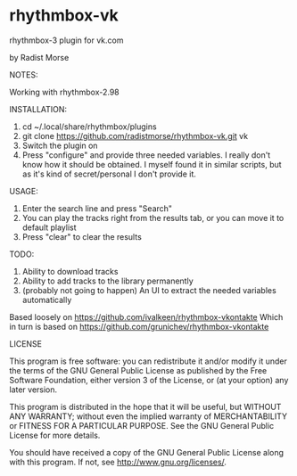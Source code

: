 rhythmbox-vk
============

rhythmbox-3 plugin for vk.com

by Radist Morse

NOTES:

Working with rhythmbox-2.98

INSTALLATION:
1. cd ~/.local/share/rhythmbox/plugins
2. git clone https://github.com/radistmorse/rhythmbox-vk.git vk
3. Switch the plugin on
4. Press "configure" and provide three needed variables.
I really don't know how it should be obtained. I myself found it in similar
 scripts, but as it's kind of secret/personal I don't provide it.

USAGE:
1. Enter the search line and press "Search"
2. You can play the tracks right from the results tab, or you can move it to default playlist
4. Press "clear" to clear the results

TODO:
1. Ability to download tracks
2. Ability to add tracks to the library permanently
3. (probably not going to happen) An UI to extract the needed variables automatically


Based loosely on
https://github.com/ivalkeen/rhythmbox-vkontakte
Which in turn is based on
https://github.com/grunichev/rhythmbox-vkontakte


LICENSE

This program is free software: you can redistribute it and/or modify
it under the terms of the GNU General Public License as published by
the Free Software Foundation, either version 3 of the License, or
(at your option) any later version.

This program is distributed in the hope that it will be useful,
but WITHOUT ANY WARRANTY; without even the implied warranty of
MERCHANTABILITY or FITNESS FOR A PARTICULAR PURPOSE. See the
GNU General Public License for more details.

You should have received a copy of the GNU General Public License
along with this program. If not, see <http://www.gnu.org/licenses/>.


